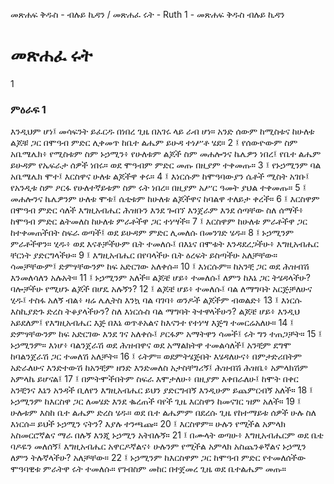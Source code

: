 ﻿
መጽሐፍ ቅዱስ - ብሉይ ኪዳን / መጽሐፈ ሩት - Ruth 1 - መጽሐፍ ቅዱስ ብሉይ ኪዳን
# መጽሐፈ ሩት
1
### ምዕራፍ 1
እንዲህም ሆነ፤ መሳፍንት ይፈርዱ በነበረ ጊዜ በአገሩ ላይ ራብ ሆነ። አንድ ሰውም ከሚስቱና ከሁለቱ ልጆቹ ጋር በሞዓብ ምድር ሊቀመጥ ከቤተ ልሔም ይሁዳ ተነሥቶ ሄደ።
2 ፤ የሰውዮውም ስም አቤሜሌክ፥ የሚስቱም ስም ኑኃሚን፥ የሁለቱም ልጆች ስም መሐሎንና ኬሌዎን ነበረ፤ የቤተ ልሔም ይሁዳም የኤፍራታ ሰዎች ነበሩ። ወደ ሞዓብም ምድር መጡ በዚያም ተቀመጡ።
3 ፤ የኑኃሚንም ባል አቤሜሌክ ሞተ፤ እርስዋና ሁለቱ ልጆችዋ ቀሩ።
4 ፤ እነርሱም ከሞዓባውያን ሴቶች ሚስት አገቡ፤ የአንዲቱ ስም ዖርፋ የሁለተኛይቱም ስም ሩት ነበረ። በዚያም አሥር ዓመት ያህል ተቀመጡ።
5 ፤ መሐሎንና ኬሌዎንም ሁለቱ ሞቱ፤ ሴቲቱም ከሁለቱ ልጆችዋና ከባልዋ ተለይታ ቀረች።
6 ፤ እርስዋም በሞዓብ ምድር ሳለች እግዚአብሔር ሕዝቡን እንደ ጐበኘ እንጀራም እንደ ሰጣቸው ስለ ሰማች፥ ከሞዓብ ምድር ልትመለስ ከሁለቱ ምራቶችዋ ጋር ተነሣች።
7 ፤ እርስዋም ከሁለቱ ምራቶችዋ ጋር ከተቀመጠችበት ስፍራ ወጣች፤ ወደ ይሁዳም ምድር ሊመለሱ በመንገድ ሄዱ።
8 ፤ ኑኃሚንም ምራቶችዋን። ሂዱ፥ ወደ እናቶቻችሁም ቤት ተመለሱ፤ በእኔና በሞቱት እንዳደረጋችሁ፥ እግዚአብሔር ቸርነት ያድርግላችሁ።
9 ፤ እግዚአብሔር በየባላችሁ ቤት ዕረፍት ይስጣችሁ አለቻቸው። ሳመቻቸውም፤ ድምፃቸውንም ከፍ አድርገው አለቀሱ።
10 ፤ እነርሱም። ከአንቺ ጋር ወደ ሕዝብሽ እንመለሳለን አሉአት።
11 ፤ ኑኃሚንም አለች። ልጆቼ ሆይ፥ ተመለሱ፤ ለምን ከእኔ ጋር ትሄዳላችሁ? ባሎቻችሁ የሚሆኑ ልጆች በሆዴ አሉኝን?
12 ፤ ልጆቼ ሆይ፥ ተመለሱ፤ ባል ለማግባት አርጅቻለሁና ሂዱ፤ ተስፋ አለኝ ብል፥ ዛሬ ሌሊትስ እንኳ ባል ባገባ፥ ወንዶች ልጆችም ብወልድ፥
13 ፤ እነርሱ እስኪያድጉ ድረስ ትቆያላችሁን? ስለ እነርሱስ ባል ማግባት ትተዋላችሁን? ልጆቼ ሆይ፥ እንዲህ አይደለም፤ የእግዚአብሔር እጅ በእኔ ወጥቶአልና ከእናንተ የተነሣ እጅግ ተመርሬአለሁ።
14 ፤ ድምፃቸውንም ከፍ አድርገው እንደ ገና አለቀሱ፤ ዖርፋም አማትዋን ሳመች፤ ሩት ግን ተጠጋቻት።
15 ፤ ኑኃሚንም። እነሆ፥ ባልንጀራሽ ወደ ሕዝብዋና ወደ አማልክትዋ ተመልሳለች፤ አንቺም ደግሞ ከባልንጀራሽ ጋር ተመለሽ አለቻት።
16 ፤ ሩትም። ወደምትሄጅበት እሄዳለሁና፥ በምታድሪበትም አድራለሁና እንድተውሽ ከአንቺም ዘንድ እንድመለስ አታስቸግሪኝ፤ ሕዝብሽ ሕዝቤ፥ አምላክሽም አምላኬ ይሆናል፤
17 ፤ በምትሞችበትም ስፍራ እሞታለሁ፥ በዚያም እቀበራለሁ፤ ከሞት በቀር አንቺንና እኔን አንዳች ቢለየን እግዚአብሔር ይህን ያድርግብኝ እንዲሁም ይጨምርብኝ አለች።
18 ፤ ኑኃሚንም ከእርስዋ ጋር ለመሄድ እንደ ቈረጠች ባየች ጊዜ እርስዋን ከመናገር ዝም አለች።
19 ፤ ሁሉቱም እስከ ቤተ ልሔም ድረስ ሄዱ። ወደ ቤተ ልሔምም በደረሱ ጊዜ የከተማይቱ ሰዎች ሁሉ ስለ እነርሱ። ይህች ኑኃሚን ናትን? እያሉ ተንጫጩ።
20 ፤ እርስዋም። ሁሉን የሚችል አምላክ አስመርሮኛልና ማራ በሉኝ እንጂ ኑኃሚን አትበሉኝ።
21 ፤ በሙላት ወጣሁ፥ እግዚአብሔርም ወደ ቤቴ ባዶዬን መለሰኝ፤ እግዚአብሔር አዋርዶኛልና፥ ሁሉንም የሚችል አምላክ አስጨንቆኛልና ኑኃሚን ለምን ትሉኛላችሁ? አለቻቸው።
22 ፤ ኑኃሚንም ከእርስዋም ጋር ከሞዓብ ምድር የተመለሰችው ሞዓባዊቱ ምራትዋ ሩት ተመለሱ። የገብስም መከር በተጀመረ ጊዜ ወደ ቤተልሔም መጡ። 
